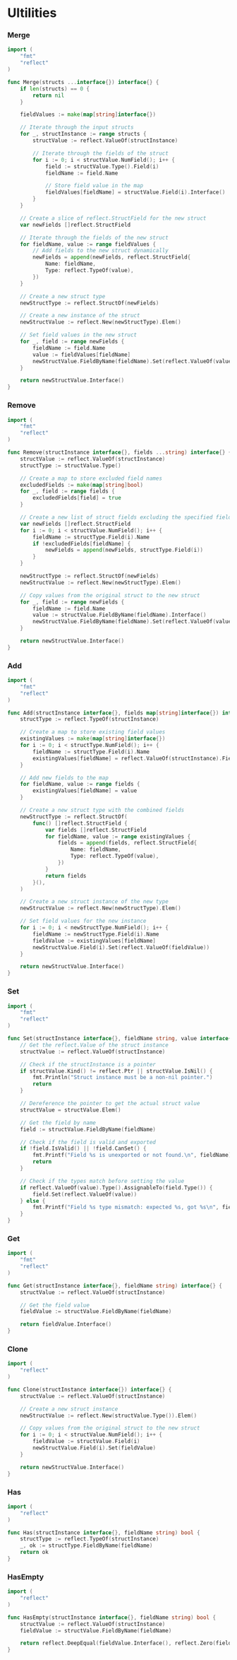 # Ultilities


### Merge
```go
import (
	"fmt"
	"reflect")
```

```go
func Merge(structs ...interface{}) interface{} {
	if len(structs) == 0 {
		return nil
	}

	fieldValues := make(map[string]interface{})

	// Iterate through the input structs
	for _, structInstance := range structs {
		structValue := reflect.ValueOf(structInstance)

		// Iterate through the fields of the struct
		for i := 0; i < structValue.NumField(); i++ {
			field := structValue.Type().Field(i)
			fieldName := field.Name

			// Store field value in the map
			fieldValues[fieldName] = structValue.Field(i).Interface()
		}
	}

	// Create a slice of reflect.StructField for the new struct
	var newFields []reflect.StructField

	// Iterate through the fields of the new struct
	for fieldName, value := range fieldValues {
		// Add fields to the new struct dynamically
		newFields = append(newFields, reflect.StructField{
			Name: fieldName,
			Type: reflect.TypeOf(value),
		})
	}

	// Create a new struct type
	newStructType := reflect.StructOf(newFields)

	// Create a new instance of the struct
	newStructValue := reflect.New(newStructType).Elem()

	// Set field values in the new struct
	for _, field := range newFields {
		fieldName := field.Name
		value := fieldValues[fieldName]
		newStructValue.FieldByName(fieldName).Set(reflect.ValueOf(value))
	}

	return newStructValue.Interface()
}```

### Remove
```go
import (
	"fmt"
	"reflect")
```

```go
func Remove(structInstance interface{}, fields ...string) interface{} {
	structValue := reflect.ValueOf(structInstance)
	structType := structValue.Type()

	// Create a map to store excluded field names
	excludedFields := make(map[string]bool)
	for _, field := range fields {
		excludedFields[field] = true
	}

	// Create a new list of struct fields excluding the specified fields
	var newFields []reflect.StructField
	for i := 0; i < structValue.NumField(); i++ {
		fieldName := structType.Field(i).Name
		if !excludedFields[fieldName] {
			newFields = append(newFields, structType.Field(i))
		}
	}

	newStructType := reflect.StructOf(newFields)
	newStructValue := reflect.New(newStructType).Elem()

	// Copy values from the original struct to the new struct
	for _, field := range newFields {
		fieldName := field.Name
		value := structValue.FieldByName(fieldName).Interface()
		newStructValue.FieldByName(fieldName).Set(reflect.ValueOf(value))
	}

	return newStructValue.Interface()
}```

### Add
```go
import (
	"fmt"
	"reflect")
```

```go
func Add(structInstance interface{}, fields map[string]interface{}) interface{} {
	structType := reflect.TypeOf(structInstance)

	// Create a map to store existing field values
	existingValues := make(map[string]interface{})
	for i := 0; i < structType.NumField(); i++ {
		fieldName := structType.Field(i).Name
		existingValues[fieldName] = reflect.ValueOf(structInstance).Field(i).Interface()
	}

	// Add new fields to the map
	for fieldName, value := range fields {
		existingValues[fieldName] = value
	}

	// Create a new struct type with the combined fields
	newStructType := reflect.StructOf(
		func() []reflect.StructField {
			var fields []reflect.StructField
			for fieldName, value := range existingValues {
				fields = append(fields, reflect.StructField{
					Name: fieldName,
					Type: reflect.TypeOf(value),
				})
			}
			return fields
		}(),
	)

	// Create a new struct instance of the new type
	newStructValue := reflect.New(newStructType).Elem()

	// Set field values for the new instance
	for i := 0; i < newStructType.NumField(); i++ {
		fieldName := newStructType.Field(i).Name
		fieldValue := existingValues[fieldName]
		newStructValue.Field(i).Set(reflect.ValueOf(fieldValue))
	}

	return newStructValue.Interface()
}```

### Set
```go
import (
	"fmt"
	"reflect")
```

```go
func Set(structInstance interface{}, fieldName string, value interface{}) {
	// Get the reflect.Value of the struct instance
	structValue := reflect.ValueOf(structInstance)

	// Check if the structInstance is a pointer
	if structValue.Kind() != reflect.Ptr || structValue.IsNil() {
		fmt.Println("Struct instance must be a non-nil pointer.")
		return
	}

	// Dereference the pointer to get the actual struct value
	structValue = structValue.Elem()

	// Get the field by name
	field := structValue.FieldByName(fieldName)

	// Check if the field is valid and exported
	if !field.IsValid() || !field.CanSet() {
		fmt.Printf("Field %s is unexported or not found.\n", fieldName)
		return
	}

	// Check if the types match before setting the value
	if reflect.ValueOf(value).Type().AssignableTo(field.Type()) {
		field.Set(reflect.ValueOf(value))
	} else {
		fmt.Printf("Field %s type mismatch: expected %s, got %s\n", fieldName, field.Type(), reflect.ValueOf(value).Type())
	}
}```

### Get
```go
import (
	"fmt"
	"reflect")
```

```go
func Get(structInstance interface{}, fieldName string) interface{} {
	structValue := reflect.ValueOf(structInstance)

	// Get the field value
	fieldValue := structValue.FieldByName(fieldName)

	return fieldValue.Interface()
}```

### Clone
```go
import (
	"reflect")
```

```go
func Clone(structInstance interface{}) interface{} {
	structValue := reflect.ValueOf(structInstance)

	// Create a new struct instance
	newStructValue := reflect.New(structValue.Type()).Elem()

	// Copy values from the original struct to the new struct
	for i := 0; i < structValue.NumField(); i++ {
		fieldValue := structValue.Field(i)
		newStructValue.Field(i).Set(fieldValue)
	}

	return newStructValue.Interface()
}```

### Has
```go
import (
	"reflect")
```

```go
func Has(structInstance interface{}, fieldName string) bool {
	structType := reflect.TypeOf(structInstance)
	_, ok := structType.FieldByName(fieldName)
	return ok
}```

### HasEmpty
```go
import (
	"reflect")
```

```go
func HasEmpty(structInstance interface{}, fieldName string) bool {
	structValue := reflect.ValueOf(structInstance)
	fieldValue := structValue.FieldByName(fieldName)

	return reflect.DeepEqual(fieldValue.Interface(), reflect.Zero(fieldValue.Type()).Interface())
}```
